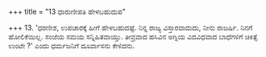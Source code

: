 +++
title = "13 ಧಾರುಣೀಪತಿ ಹೇಳಬಹುದುಪ"

+++
13. 'ಧರಣೀಶ, ಉಪಚಾರಕ್ಕೆ ಹೀಗೆ ಹೇಳಬಹುದಷ್ಟೆ. ನಿನ್ನ ರಾಜ್ಯ ವಿಸ್ತಾರವಾದುದು, ನೀನು ರಾಜರ್ಷಿ. ನಿನಗೆ ಹೋಲಿಕೆಯಿಲ್ಲ. ಸಂಜೆಯ ಸಮಯ ಸನ್ನಿಹಿತವಾಯ್ತು. ತೀವ್ರವಾದ ಹಸಿವಿನ ಅಗ್ನಿಯ  ವಿದವಿಧವಾದ ಬಾಧೆಗಳಿಗೆ  ಚಿಕಿತ್ಸೆ ಉಂಟೇ ?' ಎಂದು ಧರ್ಮಜನಿಗೆ ದೂರ್ವಾಸನು ಕೇಳಿದನು.